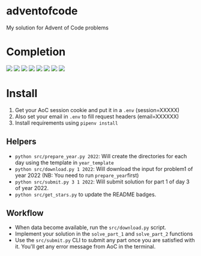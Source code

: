 # adventofcode
My solution for Advent of Code problems

# Completion
<!-- begin-year-badge -->
[![](https://img.shields.io/badge/2015-0%20stars-ef0f14)](./2015)
[![](https://img.shields.io/badge/2016-0%20stars-ef0f14)](./2016)
[![](https://img.shields.io/badge/2017-0%20stars-ef0f14)](./2017)
[![](https://img.shields.io/badge/2018-0%20stars-ef0f14)](./2018)
[![](https://img.shields.io/badge/2019-26%20stars-5c6e1f)](./2019)
[![](https://img.shields.io/badge/2020-50%20stars-239323)](./2020)
[![](https://img.shields.io/badge/2021-0%20stars-ef0f14)](./2021)
[![](https://img.shields.io/badge/2022-48%20stars-279023)](./2022)
<!-- end-year-badge -->

# Install

1. Get your AoC session cookie and put it in a `.env` (session=XXXXX)
2. Also set your email in `.env` to fill request headers (email=XXXXXX)
3. Install requirements using `pipenv install`

## Helpers
- `python src/prepare_year.py 2022`: Will create the directories for each day using the template in `year_template`
- `python src/download.py 1 2022`: Will download the input for problem1 of year 2022 (NB: You need to run `prepare_year`first)
- `python src/submit.py 3 1 2022`: Will submit solution for part 1 of day 3 of year 2022.
- `python src/get_stars.py` to update the README badges.

## Workflow
- When data become available, run the `src/download.py` script.
- Implement your solution in the `solve_part_1` and `solve_part_2` functions
- Use the `src/submit.py` CLI to submit any part once you are satisfied with it. You'll get any error message from AoC in the terminal.
